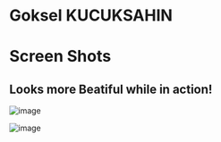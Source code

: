 # Goksel KUCUKSAHIN

# Screen Shots 
## Looks more Beatiful while in action!

![image](https://user-images.githubusercontent.com/33639948/67120452-ffa61e80-f1f1-11e9-8da4-a1ab6d7b749e.png)

![image](https://user-images.githubusercontent.com/33639948/67120453-003eb500-f1f2-11e9-978c-d80de231bb5c.png)
